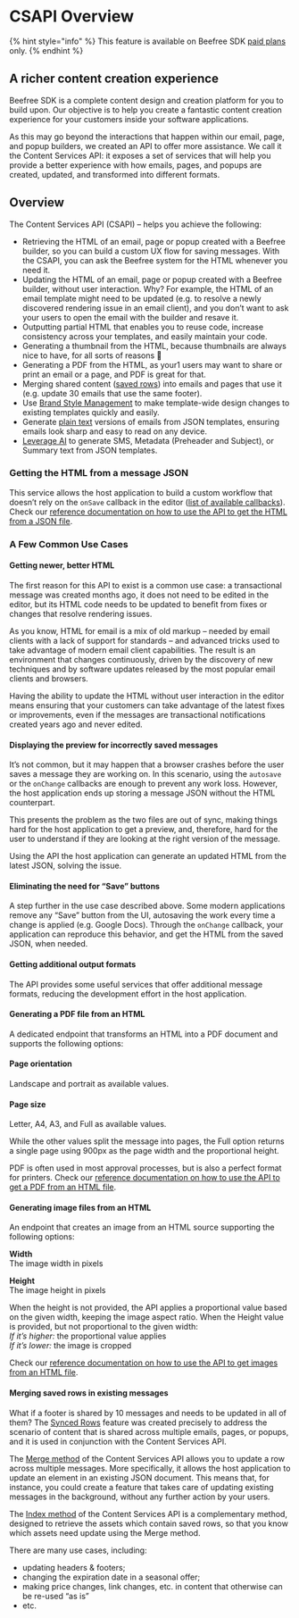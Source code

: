 # CSAPI Overview

{% hint style="info" %}
This feature is available on Beefree SDK [paid plans](https://dam.beefree.io/pluginpricing) only.
{% endhint %}

## A richer content creation experience <a href="#a-richer-content-creation-experience" id="a-richer-content-creation-experience"></a>

Beefree SDK is a complete content design and creation platform for you to build upon. Our objective is to help you create a fantastic content creation experience for your customers inside your software applications.

As this may go beyond the interactions that happen within our email, page, and popup builders, we created an API to offer more assistance. We call it the Content Services API: it exposes a set of services that will help you provide a better experience with how emails, pages, and popups are created, updated, and transformed into different formats.

## Overview <a href="#in-a-nutshell" id="in-a-nutshell"></a>

The Content Services API (CSAPI) – helps you achieve the following:

* Retrieving the HTML of an email, page or popup created with a Beefree builder, so you can build a custom UX flow for saving messages. With the CSAPI, you can ask the Beefree system for the HTML whenever you need it.
* Updating the HTML of an email, page or popup created with a Beefree builder, without user interaction. Why? For example, the HTML of an email template might need to be updated (e.g. to resolve a newly discovered rendering issue in an email client), and you don’t want to ask your users to open the email with the builder and resave it.
* Outputting partial HTML that enables you to reuse code, increase consistency across your templates, and easily maintain your code.
* Generating a thumbnail from the HTML, because thumbnails are always nice to have, for all sorts of reasons 🙂
* Generating a PDF from the HTML, as your1 users may want to share or print an email or a page, and PDF is great for that.
* Merging shared content ([saved rows](https://github.com/mailupinc/beefreeSDKdocs/blob/aca37d2e5be3ba072320a2b696ba6ed9e1c2979a/saved-rows)) into emails and pages that use it (e.g. update 30 emails that use the same footer).
* Use [Brand Style Management](https://github.com/mailupinc/beefreeSDKdocs/blob/aca37d2e5be3ba072320a2b696ba6ed9e1c2979a/content-services-api/brand-style-management.md) to make template-wide design changes to existing templates quickly and easily.
* Generate [plain text](https://github.com/mailupinc/beefreeSDKdocs/blob/aca37d2e5be3ba072320a2b696ba6ed9e1c2979a/content-services-api/content-services-api-reference.md#plain-text) versions of emails from JSON templates, ensuring emails look sharp and easy to read on any device.
* [Leverage AI](https://github.com/mailupinc/beefreeSDKdocs/blob/aca37d2e5be3ba072320a2b696ba6ed9e1c2979a/content-services-api/content-services-api-reference.md#prerequisites) to generate SMS, Metadata (Preheader and Subject), or Summary text from JSON templates.

### Getting the HTML from a message JSON <a href="#getting-the-html-from-a-message-json" id="getting-the-html-from-a-message-json"></a>

This service allows the host application to build a custom workflow that doesn’t rely on the `onSave` callback in the editor ([list of available callbacks](../readme/installation/methods-and-events.md)). Check our [reference documentation on how to use the API to get the HTML from a JSON file](content-services-api-reference.md).

### **A Few Common Use Cases**

#### **Getting newer, better HTML**

The first reason for this API to exist is a common use case: a transactional message was created months ago, it does not need to be edited in the editor, but its HTML code needs to be updated to benefit from fixes or changes that resolve rendering issues.

As you know, HTML for email is a mix of old markup – needed by email clients with a lack of support for standards – and advanced tricks used to take advantage of modern email client capabilities. The result is an environment that changes continuously, driven by the discovery of new techniques and by software updates released by the most popular email clients and browsers.

Having the ability to update the HTML without user interaction in the editor means ensuring that your customers can take advantage of the latest fixes or improvements, even if the messages are transactional notifications created years ago and never edited.

#### **Displaying the preview for incorrectly saved messages**

It’s not common, but it may happen that a browser crashes before the user saves a message they are working on. In this scenario, using the `autosave` or the `onChange` callbacks are enough to prevent any work loss. However, the host application ends up storing a message JSON without the HTML counterpart.

This presents the problem as the two files are out of sync, making things hard for the host application to get a preview, and, therefore, hard for the user to understand if they are looking at the right version of the message.

Using the API the host application can generate an updated HTML from the latest JSON, solving the issue.

#### **Eliminating the need for “Save” buttons**

A step further in the use case described above. Some modern applications remove any “Save” button from the UI, autosaving the work every time a change is applied (e.g. Google Docs). Through the `onChange` callback, your application can reproduce this behavior, and get the HTML from the saved JSON, when needed.

#### Getting additional output formats <a href="#getting-additional-output-formats" id="getting-additional-output-formats"></a>

The API provides some useful services that offer additional message formats, reducing the development effort in the host application.

#### **Generating a PDF file from an HTML**

A dedicated endpoint that transforms an HTML into a PDF document and supports the following options:

#### **Page orientation**

Landscape and portrait as available values.

#### **Page size**

Letter, A4, A3, and Full as available values.

While the other values split the message into pages, the Full option returns a single page using 900px as the page width and the proportional height.

PDF is often used in most approval processes, but is also a perfect format for printers. Check our [reference documentation on how to use the API to get a PDF from an HTML file](content-services-api-reference.md).

#### **Generating image files from an HTML**

An endpoint that creates an image from an HTML source supporting the following options:

**Width**\
The image width in pixels

**Height**\
The image height in pixels

When the height is not provided, the API applies a proportional value based on the given width, keeping the image aspect ratio. When the Height value is provided, but not proportional to the given width:\
_If it’s higher:_ the proportional value applies\
_If it’s lower:_ the image is cropped

Check our [reference documentation on how to use the API to get images from an HTML file](content-services-api-reference.md).

#### Merging saved rows in existing messages <a href="#merging-saved-rows-in-existing-messages" id="merging-saved-rows-in-existing-messages"></a>

What if a footer is shared by 10 messages and needs to be updated in all of them? The [Synced Rows](../saved-rows/synced-rows.md) feature was created precisely to address the scenario of content that is shared across multiple emails, pages, or popups, and it is used in conjunction with the Content Services API.

The [Merge method](content-services-api-reference.md) of the Content Services API allows you to update a row across multiple messages. More specifically, it allows the host application to update an element in an existing JSON document. This means that, for instance, you could create a feature that takes care of updating existing messages in the background, without any further action by your users.

The [Index method](content-services-api-reference.md) of the Content Services API is a complementary method, designed to retrieve the assets which contain saved rows, so that you know which assets need update using the Merge method.

There are many use cases, including:

* updating headers & footers;
* changing the expiration date in a seasonal offer;
* making price changes, link changes, etc. in content that otherwise can be re-used “as is”
* etc.
